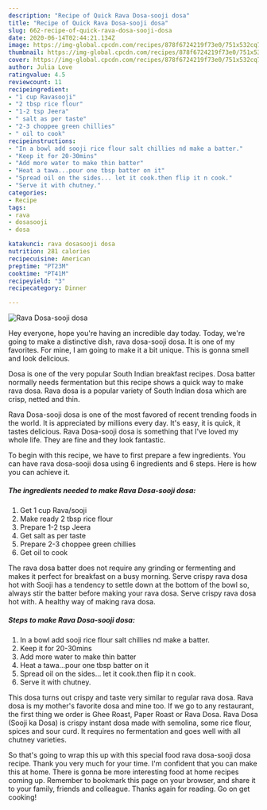 ```yaml
---
description: "Recipe of Quick Rava Dosa-sooji dosa"
title: "Recipe of Quick Rava Dosa-sooji dosa"
slug: 662-recipe-of-quick-rava-dosa-sooji-dosa
date: 2020-06-14T02:44:21.134Z
image: https://img-global.cpcdn.com/recipes/878f6724219f73e0/751x532cq70/rava-dosa-sooji-dosa-recipe-main-photo.jpg
thumbnail: https://img-global.cpcdn.com/recipes/878f6724219f73e0/751x532cq70/rava-dosa-sooji-dosa-recipe-main-photo.jpg
cover: https://img-global.cpcdn.com/recipes/878f6724219f73e0/751x532cq70/rava-dosa-sooji-dosa-recipe-main-photo.jpg
author: Julia Love
ratingvalue: 4.5
reviewcount: 11
recipeingredient:
- "1 cup Ravasooji"
- "2 tbsp rice flour"
- "1-2 tsp Jeera"
- " salt as per taste"
- "2-3 choppee green chillies"
- " oil to cook"
recipeinstructions:
- "In a bowl add sooji rice flour salt chillies nd make a batter."
- "Keep it for 20-30mins"
- "Add more water to make thin batter"
- "Heat a tawa...pour one tbsp batter on it"
- "Spread oil on the sides... let it cook.then flip it n cook."
- "Serve it with chutney."
categories:
- Recipe
tags:
- rava
- dosasooji
- dosa

katakunci: rava dosasooji dosa 
nutrition: 281 calories
recipecuisine: American
preptime: "PT23M"
cooktime: "PT41M"
recipeyield: "3"
recipecategory: Dinner

---
```



![Rava Dosa-sooji dosa](https://img-global.cpcdn.com/recipes/878f6724219f73e0/751x532cq70/rava-dosa-sooji-dosa-recipe-main-photo.jpg)

Hey everyone, hope you're having an incredible day today. Today, we're going to make a distinctive dish, rava dosa-sooji dosa. It is one of my favorites. For mine, I am going to make it a bit unique. This is gonna smell and look delicious.

Dosa is one of the very popular South Indian breakfast recipes. Dosa batter normally needs fermentation but this recipe shows a quick way to make rava dosa. Rava dosa is a popular variety of South Indian dosa which are crisp, netted and thin.

Rava Dosa-sooji dosa is one of the most favored of recent trending foods in the world. It is appreciated by millions every day. It's easy, it is quick, it tastes delicious. Rava Dosa-sooji dosa is something that I've loved my whole life. They are fine and they look fantastic.


To begin with this recipe, we have to first prepare a few ingredients. You can have rava dosa-sooji dosa using 6 ingredients and 6 steps. Here is how you can achieve it.

<!--inarticleads1-->

##### The ingredients needed to make Rava Dosa-sooji dosa:

1. Get 1 cup Rava/sooji
1. Make ready 2 tbsp rice flour
1. Prepare 1-2 tsp Jeera
1. Get  salt as per taste
1. Prepare 2-3 choppee green chillies
1. Get  oil to cook


The rava dosa batter does not require any grinding or fermenting and makes it perfect for breakfast on a busy morning. Serve crispy rava dosa hot with Sooji has a tendency to settle down at the bottom of the bowl so, always stir the batter before making your rava dosa. Serve crispy rava dosa hot with. A healthy way of making rava dosa. 

<!--inarticleads2-->

##### Steps to make Rava Dosa-sooji dosa:

1. In a bowl add sooji rice flour salt chillies nd make a batter.
1. Keep it for 20-30mins
1. Add more water to make thin batter
1. Heat a tawa...pour one tbsp batter on it
1. Spread oil on the sides... let it cook.then flip it n cook.
1. Serve it with chutney.


This dosa turns out crispy and taste very similar to regular rava dosa. Rava dosa is my mother&#39;s favorite dosa and mine too. If we go to any restaurant, the first thing we order is Ghee Roast, Paper Roast or Rava Dosa. Rava Dosa (Sooji ka Dosa) is crispy instant dosa made with semolina, some rice flour, spices and sour curd. It requires no fermentation and goes well with all chutney varieties. 

So that's going to wrap this up with this special food rava dosa-sooji dosa recipe. Thank you very much for your time. I'm confident that you can make this at home. There is gonna be more interesting food at home recipes coming up. Remember to bookmark this page on your browser, and share it to your family, friends and colleague. Thanks again for reading. Go on get cooking!
